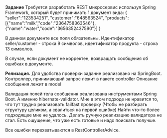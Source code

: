 **Задание**
Требуется разработать REST микросервис используя Spring Framework, который будет принимать 1 документ вида:
{
"seller":"123534251",
"customer":"648563524",
"products":[{"name":"milk","code":"2364758363546"},{"name":"water","code":"3656352437590"}]
}

В данном документе все поля обязательны. Идентификатор seller/customer - строка 9 символов,
идентификатор продукта - строка 13 символов.

В случае, если документ не корректен, возвращать сообщения об ошибках в документе.


**Релизация.**
Для удобства проверки задание реализовано на SpringBoot.
Контроллер, принимающий запрос лежит в пакете controller
Описание сообщения лежит в model

Валидация полей тела сообщения реализована инструментами Spring Boot. А именно hibernate-validator.
Мне в этом подходе не нравится то, что тут трудно реализовать failfast проверку (Чтобы не разбирать структуру целиком, а свалиться на первой ошибке)
Найти что-то более подходящее мне не удалось.
Делать ручную реализацию валидатора не стал. Есть ощущение, что уже есть готовые и надо поискать получше.

Все ошибки перехватываются в RestControllerAdvice. 

